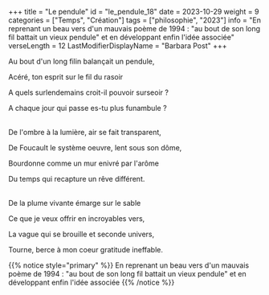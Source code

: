 +++
title = "Le pendule"
id = "le_pendule_18"
date = 2023-10-29
weight = 9
categories = ["Temps", "Création"]
tags = ["philosophie", "2023"]
info = "En reprenant un beau vers d'un mauvais poème de 1994 : \"au bout de son long fil battait un vieux pendule\" et en développant enfin l'idée associée"
verseLength = 12
LastModifierDisplayName = "Barbara Post"
+++

Au bout d'un long filin balançait un pendule,

Acéré, ton esprit sur le fil du rasoir

A quels surlendemains croit-il pouvoir surseoir ?

A chaque jour qui passe es-tu plus funambule ?

 \
De l'ombre à la lumière, air se fait transparent,

De Foucault le système oeuvre, lent sous son dôme,

Bourdonne comme un mur enivré par l'arôme

Du temps qui recapture un rêve différent.

 \
De la plume vivante émarge sur le sable

Ce que je veux offrir en incroyables vers,

La vague qui se brouille et seconde univers,

Tourne, berce à mon coeur gratitude ineffable.

{{% notice style="primary" %}}
En reprenant un beau vers d'un mauvais poème de 1994 : \"au bout de son long fil battait un vieux pendule\" et en développant enfin l'idée associée
{{% /notice %}}
